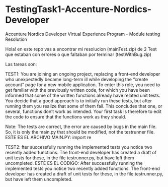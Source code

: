 # TestingTask1-Accenture-Nordics-Developer
Accenture Nordics Developer Virtual Experience Program - Module testing Resolution

Hola! en este repo vas a encontrar mi resolucion (mainTest.zip)  de 2 Test que estaban con errores o que faltaban por terminar (testWithBug.zip)

Las tareas son: 

TEST1: You are joining an ongoing project, replacing a front-end developer who unexpectedly became long-term ill while developing the “create account” page for a new mobile application. To enter this role, you need to get familiar with the previously written code, for which you have been informed that some of the written functions already have related unit tests. You decide that a good approach is to initially run these tests, but after running them you realize that some of them fail. This concludes that one, or several, functions don’t work as intended. Your first task is therefore to edit the code to ensure that the functions work as they should. 

Note: The tests are correct, the error are caused by bugs in the main file. So, it is only the main.py that should be modified, not the testrunner file.  ESTE ES EL ARCHIVO MAIN.PY:  import re 

TEST2: fter successfully running the implemented tests you notice two recently added functions. The front-end developer has created a draft of unit tests for these, in the file testrunner.py, but have left them uncompleted. ESTE ES EL CODIGO: After successfully running the implemented tests you notice two recently added functions. The front-end developer has created a draft of unit tests for these, in the file testrunner.py, but have left them uncompleted.
